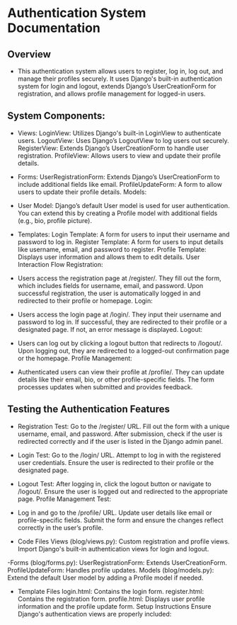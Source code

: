 # Authentication System Documentation

## Overview
- This authentication system allows users to register, log in, log out, and manage their profiles securely. It uses Django's built-in authentication system for login and logout, extends Django’s UserCreationForm for registration, and allows profile management for logged-in users.

## System Components:

- Views:
LoginView: Utilizes Django's built-in LoginView to authenticate users.
LogoutView: Uses Django’s LogoutView to log users out securely.
RegisterView: Extends Django’s UserCreationForm to handle user registration.
ProfileView: Allows users to view and update their profile details.

- Forms:
UserRegistrationForm: Extends Django’s UserCreationForm to include additional fields like email.
ProfileUpdateForm: A form to allow users to update their profile details.
Models:

- User Model: Django’s default User model is used for user authentication. You can extend this by creating a Profile model with additional fields (e.g., bio, profile picture).

- Templates:
Login Template: A form for users to input their username and password to log in.
Register Template: A form for users to input details like username, email, and password to register.
Profile Template: Displays user information and allows them to edit details.
User Interaction Flow
Registration:

- Users access the registration page at /register/.
They fill out the form, which includes fields for username, email, and password.
Upon successful registration, the user is automatically logged in and redirected to their profile or homepage.
Login:

- Users access the login page at /login/.
They input their username and password to log in.
If successful, they are redirected to their profile or a designated page. If not, an error message is displayed.
Logout:

- Users can log out by clicking a logout button that redirects to /logout/.
Upon logging out, they are redirected to a logged-out confirmation page or the homepage.
Profile Management:

- Authenticated users can view their profile at /profile/.
They can update details like their email, bio, or other profile-specific fields.
The form processes updates when submitted and provides feedback.

## Testing the Authentication Features

- Registration Test:
Go to the /register/ URL.
Fill out the form with a unique username, email, and password.
After submission, check if the user is redirected correctly and if the user is listed in the Django admin panel.

- Login Test:
Go to the /login/ URL.
Attempt to log in with the registered user credentials.
Ensure the user is redirected to their profile or the designated page.

- Logout Test:
After logging in, click the logout button or navigate to /logout/.
Ensure the user is logged out and redirected to the appropriate page.
Profile Management Test:

- Log in and go to the /profile/ URL.
Update user details like email or profile-specific fields.
Submit the form and ensure the changes reflect correctly in the user’s profile.

- Code Files
Views (blog/views.py):
Custom registration and profile views.
Import Django's built-in authentication views for login and logout.

-Forms (blog/forms.py):
UserRegistrationForm: Extends UserCreationForm.
ProfileUpdateForm: Handles profile updates.
Models (blog/models.py):
Extend the default User model by adding a Profile model if needed.

- Template Files
login.html: Contains the login form.
register.html: Contains the registration form.
profile.html: Displays user profile information and the profile update form.
Setup Instructions
Ensure Django's authentication views are properly included: